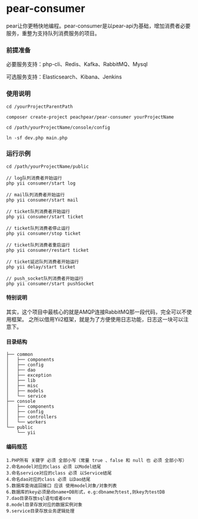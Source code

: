 # pear-consumer
pear让你更畅快地编程。pear-consumer是以pear-api为基础，增加消费者必要服务，重整为支持队列消费服务的项目。

### 前提准备

必要服务支持：php-cli、Redis、Kafka、RabbitMQ、Mysql

可选服务支持：Elasticsearch、Kibana、Jenkins

### 使用说明

```
cd /yourProjectParentPath

composer create-project peachpear/pear-consumer yourProjectName

cd /path/yourProjectName/console/config

ln -sf dev.php main.php
```

### 运行示例
```
cd /path/yourProjectName/public

// log队列消费者开始运行
php yii consumer/start log

// mail队列消费者开始运行
php yii consumer/start mail

// ticket队列消费者开始运行
php yii consumer/start ticket

// ticket队列消费者停止运行
php yii consumer/stop ticket

// ticket队列消费者重启运行
php yii consumer/restart ticket

// ticket延迟队列消费者开始运行
php yii delay/start ticket

// push_socket队列消费者开始运行
php yii consumer/start pushSocket
```

#### 特别说明
其实，这个项目中最核心的就是AMQP连接RabbitMQ那一段代码，完全可以不使用框架。
之所以借用Yii2框架，就是为了方便使用日志功能，日志这一块可以注意下。

#### 目录结构
```
├── common
│   ├── components
│   ├── config
│   ├── dao
│   ├── exception
│   ├── lib
│   ├── misc
│   ├── models
│   └── service
├── console
│   ├── components
│   ├── config
│   ├── controllers
│   └── workers    
└── public
    └── yii  
```

#### 编码规范
```
1.PHP所有 关键字 必须 全部小写（常量 true 、false 和 null 也 必须 全部小写）
2.命名model对应的class 必须 以Model结尾
3.命名service对应的class 必须 以Service结尾
4.命名dao对应的class 必须 以Dao结尾
5.数据库查询返回接口 应该 使用model对象/对象列表
6.数据库的key必须是dbname+DB形式，e.g:dbname为test,则key为testDB
7.dao目录存放sql语句或者orm
8.model目录存放对应的数据实例对象
9.service目录存放业务逻辑处理
```